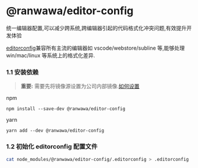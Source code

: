 # @ranwawa/editor-config

统一编辑器配置,可以减少跨系统,跨编辑器引起的代码格式化冲突问题,有效提升开发体验

[editorconfig](https://editorconfig.org/)兼容所有主流的编辑器如 vscode/webstore/subline 等,能够处理 win/mac/linux 等系统上的格式化差异.

### 1.1 安装依赖

> **重要:** 需要先将镜像源设置为公司内部镜像.[如何设置](https://alidocs.dingtalk.com/i/nodes/3Pl7jXNw6dBWxlDzenBzWvKAGqOzY0D9?nav=mySpace&navQuery=spaceId%3D9JOGO78J8Qr7jG4Q&iframeQuery=utm_source%3Dportal%26utm_medium%3Dportal_myspace_create)

npm

```shell
npm install --save-dev @ranwawa/editor-config
```

yarn

```shell
yarn add --dev @ranwawa/editor-config
```

### 1.2 初始化 editorconfig 配置文件

```bash
cat node_modules/@ranwawa/editor-config/.editorconfig > .editorconfig
```
